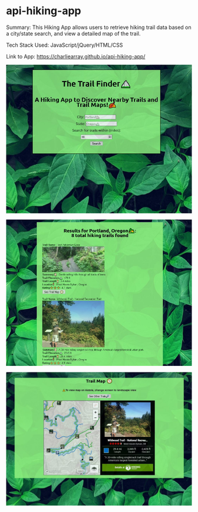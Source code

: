# api-hiking-app

Summary: This Hiking App allows users to retrieve hiking trail data based on a city/state search, and view a detailed map of the trail. 

Tech Stack Used: JavaScript/jQuery/HTML/CSS

Link to App:
https://charliearray.github.io/api-hiking-app/

![GitHub Logo](/images/trail-overview.JPG)

![GitHub Logo](/images/results-overview.JPG)

![GitHub Logo](/images/map-overview.JPG)


